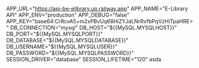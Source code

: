 APP_URL="https://api-be-elibrary.up.railway.app"
APP_NAME="E-Library API"
APP_ENV="production"
APP_DEBUG="false"
APP_KEY="base64:CrRcvA5+m2xPBvUq68HiZYJaLNrRvfbPqVzHiTpaHRE="
DB_CONNECTION="mysql"
DB_HOST="${{MySQL.MYSQLHOST}}"
DB_PORT="${{MySQL.MYSQLPORT}}"
DB_DATABASE="${{MySQL.MYSQLDATABASE}}"
DB_USERNAME="${{MySQL.MYSQLUSER}}"
DB_PASSWORD="${{MySQL.MYSQLPASSWORD}}"
SESSION_DRIVER="database"
SESSION_LIFETIME="120"
asda
